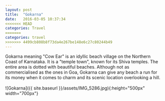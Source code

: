 ```yaml
---
layout: post
title:  "Gokarna"
date:   2016-03-05 10:37:34
<<<<<<< HEAD
categories: Travel
=======
categories: travel
>>>>>>> 4499cb808b8f73da4e267be148e6c27c80244b49
---
```

Gokarna meaning "Cow Ear" is an idyllic beach village on the Northern Coast of Karnataka. It is a "temple town", known for its Shiva temples.
The entire area is dotted with beautiful beaches. Although not as commercialised as the ones in Goa, Gokarna can give any beach a run for its money when it comes to charm and its scenic location overlooking a hill.
<br><br>
![Gokarna]({{ site.baseurl }}/assets/IMG_5286.jpg){:height="500px" width="700px"}
<br>